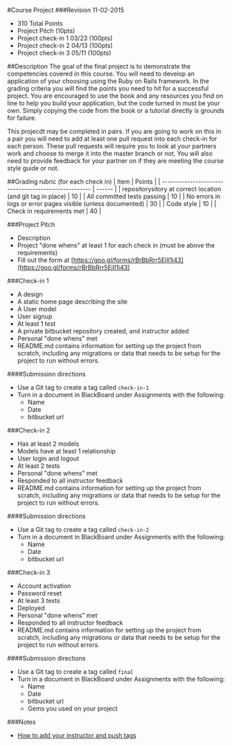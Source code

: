 #Course Project
###Revision 11-02-2015
* 310 Total Points
* Project Pitch (10pts)
* Project check-in 1 03/23 (100pts)
* Project check-in 2 04/13 (100pts)
* Project check-in 3 05/11 (100pts)

##Description
The goal of the final project is to demonstrate the competencies covered in this course.  You will need to develop an application of your choosing using the Ruby on Rails framework.  In the grading criteria you will find the points you need to hit for a successful project. You are encouraged to use the book and any resources you find on line to help you build your application, but the code turned in must be your own.  Simply copying the code from the book or a tutorial directly is grounds for failure.

This projecdt may be completed in pairs.  If you are going to work on this in a pair you will need to add at least one pull request into each check-in for each person.  These pull requests will require you to look at your partners work and choose to merge it into the master branch or not.  You will also need to provide feedback for your partner on if they are meeting the course style guide or not.


##Grading rubric (for each check in)
| Item                                                          | Points |
| ----------------------------------------------------          | ------ |
| repositorysitory at correct location (and git tag in place)   | 10     |
| All committed tests passing                                   | 10     |
| No errors in logs or error pages visible (unless documented)  | 30     |
| Code style                                                    | 10     |
| Check in requirements met                                     | 40     |

###Project Pitch
* Description
* Project "done whens" at least 1 for each check in (must be above the requirements)
* Fill out the form at [https://goo.gl/forms/rBrBbRrr5EjIl1j43](https://goo.gl/forms/rBrBbRrr5EjIl1j43)


###Check-in 1
* A design
* A static home page describing the site
* A User model
* User signup
* At least 1 test
* A private bitbucket repository created, and instructor added
* Personal "done whens" met
* README.md contains information for setting up the project from scratch, including any migrations or data that needs to be setup for the project to run without errors.

####Submission directions
* Use a Git tag to create a tag called ```check-in-1```
* Turn in a document in BlackBoard under Assignments with the following:
  * Name
  * Date
  * bitbucket url

###Check-in 2
* Has at least 2 models
* Models have at least 1 relationship
* User login and logout
* At least 2 tests
* Personal "done whens" met
* Responded to all instructor feedback
* README.md contains information for setting up the project from scratch, including any migrations or data that needs to be setup for the project to run without errors.

####Submission directions
* Use a Git tag to create a tag called ```check-in-2```
* Turn in a document in BlackBoard under Assignments with the following:
  * Name
  * Date
  * bitbucket url

###Check-in 3
* Account activation
* Password reset
* At least 3 tests
* Deployed
* Personal "done whens" met
* Responded to all instructor feedback
* README.md contains information for setting up the project from scratch, including any migrations or data that needs to be setup for the project to run without errors.

####Submission directions
* Use a Git tag to create a tag called ```final```
* Turn in a document in BlackBoard under Assignments with the following:
  * Name
  * Date
  * bitbucket url
  * Gems you used on your project


###Notes
* [How to add your instructor and push tags](../how_tos/adding_instructor_to_your_bitbucket_repository.md)
